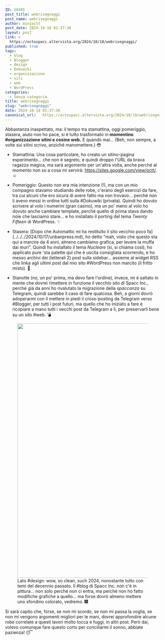 ```yaml
---
ID: 10485
post_title: webrisegnaggi
post_name: webrisegnaggi
author: minioctt
post_date: 2024-10-18 01:37:36
layout: post
link: >
  https://octospacc.altervista.org/2024/10/18/webrisegnaggi/
published: true
tags:
  - blog
  - Blogger
  - design
  - Dokuwiki
  - organizzazione
  - siti
  - web
  - WordPress
categories:
  - Senza categoria
title: webrisegnaggi
slug: "webrisegnaggi"
date: 2024-10-18 01:37:36
canonical_url:   https://octospacc.altervista.org/2024/10/18/webrisegnaggi/
---
```

<!-- wp:paragraph -->
<p markdown="1">Abbastanza inaspettato, ma: il tempo tra stamattina, oggi pomeriggio, stasera, aiuto non ho pace, si è tutto trasformato in <strong>momentino #organizzazione sitini e cosine web.</strong> E quando mai... (Beh, non sempre, a volte sui sitini scrivo, anziché manomettere.) 😳</p>
<!-- /wp:paragraph -->

<!-- wp:list -->
<ul class="wp-block-list"><!-- wp:list-item -->
<li>Stamattina: Una cosa particolare, ho creato un sitino-pagina esperimento... che non è segreto, e quindi droppo l'URL da brava ragazza magica, ma sarà argomento per un'altra volta, anche perché al momento non so a cosa mi servirà: <a href="https://sites.google.com/view/octt/">https://sites.google.com/view/octt/</a>. ☺️</li>
<!-- /wp:list-item --></ul>
<!-- /wp:list -->

<!-- wp:list -->
<ul class="wp-block-list"><!-- wp:list-item -->
<li>Pomeriggio: Questo non era mia intenzione (!), ma con un mio compagno stavamo studiando delle robe, c'erano degli esercizi da fare, tra cui alcuni che ero sicura di avere fatto ma non trovavo... perché non li avevo messi in ordine tutti sulla #Dokuwiki (privata). Quindi ho dovuto scrivere al volo i numerini (gran casino), ma un po' meno al volo ho dovuto anche cambiare template, perché quello di prima stava dando noie che lasciamo stare... e ho installato il porting del tema <em>Twenty Fifteen</em> di WordPress. ✨</li>
<!-- /wp:list-item --></ul>
<!-- /wp:list -->

<!-- wp:list -->
<ul class="wp-block-list"><!-- wp:list-item -->
<li>Stasera: [Dopo che Automattic mi ha restituito il sito vecchio poco fa](../../../2024/10/17/unbanpress.md), ho detto "mah, visto che questo sta qui a marcire da 4 anni, almeno cambiamo grafica, per levare la muffa dai muri". Quindi ho installato il tema <em>Nucleare</em> (si, si chiama così), ho applicato pure 'sta palette qui che è uscita consigliata scorrendo, e ho messo archivi dei (letterali 2) post sulla sidebar... assieme al widget RSS che linka agli ultimi post dal mio sito #WordPress non marcito (il fritto misto). 🧪</li>
<!-- /wp:list-item --></ul>
<!-- /wp:list -->

<!-- wp:list -->
<ul class="wp-block-list"><!-- wp:list-item -->
<li>Stanotte (no, un po' prima, ma devo fare l'ordine), invece, mi è saltato in mente che dovrei rimettere in funzione il vecchio sito di Spacc Inc., perché già da anni ho rivalutato la migrazione della <em>spaccanza</em> su Telegram, quindi sarebbe il caso di fare qualcosa. Beh, a giorni dovrò adoperarmi con il mettere in piedi il cross-posting da Telegram verso #Blogger, per tutti i post futuri, ma quello che ho iniziato a fare è ricopiare a mano tutti i vecchi post da Telegram a lì, per preservarli bene su un sito #web. 💣</li>
<!-- /wp:list-item --></ul>
<!-- /wp:list -->

<!-- wp:paragraph -->
<p markdown="1"></p>
<!-- /wp:paragraph -->

<!-- wp:image {"id":10487,"width":"826px","height":"auto","sizeSlug":"large","linkDestination":"none"} -->
<figure class="wp-block-image size-large is-resized"><img src="https://octospacc.github.io/microblog-mirror/assets/uploads/2024/10/image-8-960x540.png" alt="" class="wp-image-10487" style="width:826px;height:auto"/><figcaption class="wp-element-caption">Lato #design: wow, so clean, such 2024, nonostante tutto con temi del decennio passato. Il #blog di Spacc Inc. non c'è in pittura... non solo perché non ci entra, ma perché non ho fatto modifiche grafiche a quello... ma forse dovrò almeno mettere uno sfondino colorato, vedremo. 🎆</figcaption></figure>
<!-- /wp:image -->

<!-- wp:paragraph -->
<p markdown="1"></p>
<!-- /wp:paragraph -->

<!-- wp:paragraph -->
<p markdown="1">Si sarà capito che, forse, se non mi scordo, se non mi passa la voglia, se non mi vengono argomenti migliori per le mani, dovrei approfondire alcune robe correlate a questi lavori molto tocca e fuggi, in altri post. Però dai, volevo comunque fare questo corto per conciliarmi il sonno, abbiate pazienza! 😴</p>
<!-- /wp:paragraph -->